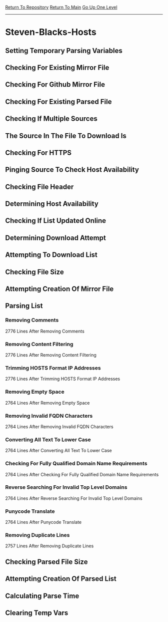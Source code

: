 [Return To Repository](https://github.com/bast69/piholeparser/)
[Return To Main](https://github.com/bast69/piholeparser/blob/master/RecentRunLogs/Mainlog.md)
[Go Up One Level](https://github.com/bast69/piholeparser/blob/master/RecentRunLogs/TopLevelScripts/30-Processing-External-Blacklists.md)
____________________________________
# Steven-Blacks-Hosts
## Setting Temporary Parsing Variables
## Checking For Existing Mirror File
## Checking For Github Mirror File
## Checking For Existing Parsed File
## Checking If Multiple Sources
## The Source In The File To Download Is
## Checking For HTTPS
## Pinging Source To Check Host Availability
## Checking File Header
## Determining Host Availability
## Checking If List Updated Online
## Determining Download Attempt
## Attempting To Download List
## Checking File Size
## Attempting Creation Of Mirror File
## Parsing List
### Removing Comments
2776 Lines After Removing Comments
### Removing Content Filtering
2776 Lines After Removing Content Filtering
### Trimming HOSTS Format IP Addresses
2776 Lines After Trimming HOSTS Format IP Addresses
### Removing Empty Space
2764 Lines After Removing Empty Space
### Removing Invalid FQDN Characters
2764 Lines After Removing Invalid FQDN Characters
### Converting All Text To Lower Case
2764 Lines After Converting All Text To Lower Case
### Checking For Fully Qualified Domain Name Requirements
2764 Lines After Checking For Fully Qualified Domain Name Requirements
### Reverse Searching For Invalid Top Level Domains
2764 Lines After Reverse Searching For Invalid Top Level Domains
### Punycode Translate
2764 Lines After Punycode Translate
### Removing Duplicate Lines
2757 Lines After Removing Duplicate Lines
## Checking Parsed File Size
## Attempting Creation Of Parsed List
## Calculating Parse Time
## Clearing Temp Vars
